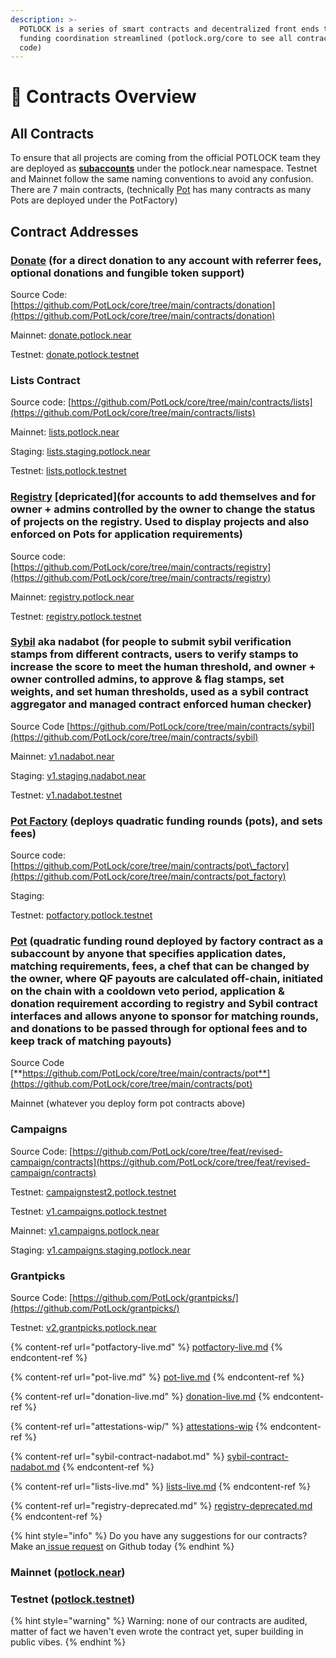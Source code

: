 ```yaml
---
description: >-
  POTLOCK is a series of smart contracts and decentralized front ends to making
  funding coordination streamlined (potlock.org/core to see all contract source
  code)
---
```


# 📃 Contracts Overview

## All Contracts

To ensure that all projects are coming from the official POTLOCK team they are deployed as [**subaccounts**](https://docs.near.org/tutorials/crosswords/basics/add-functions-call#create-a-subaccount) under the potlock.near namespace. Testnet and Mainnet follow the same naming conventions to avoid any confusion. There are 7 main contracts, (technically [Pot](pot-live.md) has many contracts as many Pots are deployed under the PotFactory)



## Contract Addresses

### [Donate](donation-live.md) (for a direct donation to any account with referrer fees, optional donations and fungible token support)

Source Code: [https://github.com/PotLock/core/tree/main/contracts/donation](https://github.com/PotLock/core/tree/main/contracts/donation)

Mainnet: [donate.potlock.near](https://nearblocks.io/address/donate.potlock.near)

Testnet: [donate.potlock.testnet](https://testnet.nearblocks.io/address/donate.potlock.testnet)

### **Lists** Contract

Source code: [https://github.com/PotLock/core/tree/main/contracts/lists](https://github.com/PotLock/core/tree/main/contracts/lists)

Mainnet: [lists.potlock.near](https://nearblocks.io/address/lists.potlock.near)

Staging: [lists.staging.potlock.near](https://nearblocks.io/address/lists.staging.potlock.near)

Testnet: [lists.potlock.testnet](https://testnet.nearblocks.io/address/lists.potlock.testnet)

### [**Registry**](registry-deprecated.md) **\[depricated]\(for accounts to add themselves and for owner + admins controlled by the owner to change the status of projects on the registry. Used to display projects and also enforced on Pots for application requirements)**

Source code: [https://github.com/PotLock/core/tree/main/contracts/registry](https://github.com/PotLock/core/tree/main/contracts/registry)

Mainnet:  [registry.potlock.near](https://nearblocks.io/address/registry.potlock.near)

Testnet: [registry.potlock.testnet](https://testnet.nearblocks.io/address/registry.potlock.testnet)

### [**Sybil**](sybil-contract-nadabot.md) **aka nadabot (for people to submit sybil verification stamps from different contracts, users to verify stamps to increase the score to meet the human threshold, and owner + owner controlled admins, to approve & flag stamps, set weights, and set human thresholds, used as a sybil contract aggregator and managed contract enforced human checker)**

Source Code [https://github.com/PotLock/core/tree/main/contracts/sybil](https://github.com/PotLock/core/tree/main/contracts/sybil)

Mainnet: [v1.nadabot.near](https://nearblocks.io/address/v1.nadabot.near)

Staging: [v1.staging.nadabot.near](https://nearblocks.io/address/v1.staging.nadabot.near)

Testnet: [v1.nadabot.testnet](https://testnet.nearblocks.io/address/v1.nadabot.testnet)

### [**Pot Factory**](potfactory-live.md) **(deploys quadratic funding rounds (pots), and sets fees)**

Source code: [https://github.com/PotLock/core/tree/main/contracts/pot\_factory](https://github.com/PotLock/core/tree/main/contracts/pot_factory)

Staging:&#x20;

Testnet: [potfactory.potlock.testnet](https://testnet.nearblocks.io/address/potfactory.potlock.testnet)

### [**Pot**](pot-live.md) **(quadratic funding round deployed by factory contract as a subaccount by anyone that specifies application dates, matching requirements, fees, a chef that can be changed by the owner, where QF payouts are calculated off-chain, initiated on the chain with a cooldown veto period, application & donation requirement according to registry and Sybil contract interfaces and allows anyone to sponsor for matching rounds, and donations to be passed through for optional fees  and to keep track of matching payouts)**

Source Code   [**https://github.com/PotLock/core/tree/main/contracts/pot**](https://github.com/PotLock/core/tree/main/contracts/pot)

Mainnet (whatever you deploy form pot contracts above)

### **Campaigns**

Source Code: [https://github.com/PotLock/core/tree/feat/revised-campaign/contracts](https://github.com/PotLock/core/tree/feat/revised-campaign/contracts)

Testnet: [campaignstest2.potlock.testnet](https://testnet.nearblocks.io/address/campaignstest2.potlock.testnet)

Testnet: [v1.campaigns.potlock.testnet](https://testnet.nearblocks.io/address/v1.campaigns.potlock.testnet)

Mainnet: [v1.campaigns.potlock.near](https://nearblocks.io/address/v1.campaigns.potlock.near)

Staging: [v1.campaigns.staging.potlock.near](https://nearblocks.io/address/v1.campaigns.staging.potlock.near)

### **Grantpicks**

Source Code: [https://github.com/PotLock/grantpicks/](https://github.com/PotLock/grantpicks/)

Testnet: [v2.grantpicks.potlock.near](https://nearblocks.io/address/v2.grantpicks.potlock.near)



{% content-ref url="potfactory-live.md" %}
[potfactory-live.md](potfactory-live.md)
{% endcontent-ref %}

{% content-ref url="pot-live.md" %}
[pot-live.md](pot-live.md)
{% endcontent-ref %}

{% content-ref url="donation-live.md" %}
[donation-live.md](donation-live.md)
{% endcontent-ref %}

{% content-ref url="attestations-wip/" %}
[attestations-wip](attestations-wip/)
{% endcontent-ref %}

{% content-ref url="sybil-contract-nadabot.md" %}
[sybil-contract-nadabot.md](sybil-contract-nadabot.md)
{% endcontent-ref %}

{% content-ref url="lists-live.md" %}
[lists-live.md](lists-live.md)
{% endcontent-ref %}

{% content-ref url="registry-deprecated.md" %}
[registry-deprecated.md](registry-deprecated.md)
{% endcontent-ref %}

{% hint style="info" %}
Do you have any suggestions for our contracts? Make an[ issue request](https://github.com/PotLock/core/issues/new) on Github today
{% endhint %}

### Mainnet ([potlock.near](https://nearblocks.io/address/potlock.near))



### Testnet ([potlock.testnet](https://testnet.nearblocks.io/address/potlock.testnet))



{% hint style="warning" %}
Warning: none of our contracts are audited, matter of fact we haven't even wrote the contract yet, super building in public vibes.
{% endhint %}
